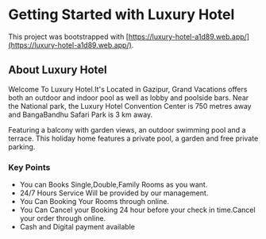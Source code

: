 # Getting Started with Luxury Hotel

This project was bootstrapped with [https://luxury-hotel-a1d89.web.app/](https://luxury-hotel-a1d89.web.app/).

## About Luxury Hotel
Welcome To Luxury Hotel.It's Located in Gazipur, Grand Vacations offers both an outdoor and indoor pool as well as lobby and poolside bars. Near the National park, the Luxury Hotel Convention Center is 750 metres away and BangaBandhu Safari Park is 3 km away.

Featuring a balcony with garden views, an outdoor swimming pool and a terrace. This holiday home features a private pool, a garden and free private parking.

### Key Points
- You can Books Single,Double,Family Rooms as you want.
- 24/7 Hours Service Will be provided by our management.
- You Can Booking Your Rooms through online.
- You Can Cancel your Booking 24 hour before your check in time.Cancel your order through online.
- Cash and Digital payment available

